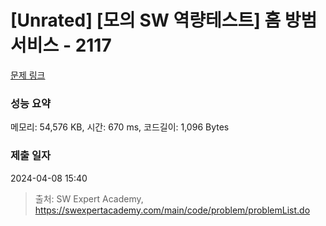 # [Unrated] [모의 SW 역량테스트] 홈 방범 서비스 - 2117 

[문제 링크](https://swexpertacademy.com/main/code/problem/problemDetail.do?contestProbId=AV5V61LqAf8DFAWu) 

### 성능 요약

메모리: 54,576 KB, 시간: 670 ms, 코드길이: 1,096 Bytes

### 제출 일자

2024-04-08 15:40



> 출처: SW Expert Academy, https://swexpertacademy.com/main/code/problem/problemList.do
